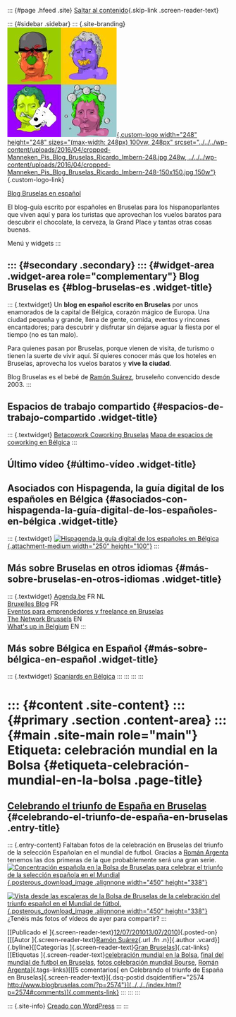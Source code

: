 ::: {#page .hfeed .site}
[Saltar al contenido](index.html#content){.skip-link
.screen-reader-text}

::: {#sidebar .sidebar}
::: {.site-branding}
[![](../../../wp-content/uploads/2016/04/cropped-Manneken_Pis_Blog_Bruselas_Ricardo_Imbern-248.jpg){.custom-logo
width="248" height="248" sizes="(max-width: 248px) 100vw, 248px"
srcset="../../../wp-content/uploads/2016/04/cropped-Manneken_Pis_Blog_Bruselas_Ricardo_Imbern-248.jpg 248w, ../../../wp-content/uploads/2016/04/cropped-Manneken_Pis_Blog_Bruselas_Ricardo_Imbern-248-150x150.jpg 150w"}](../../../index.html){.custom-logo-link}

[Blog Bruselas en español](../../../index.html)

El blog-guía escrito por españoles en Bruselas para los hispanoparlantes
que viven aquí y para los turistas que aprovechan los vuelos baratos
para descubrir el chocolate, la cerveza, la Grand Place y tantas otras
cosas buenas.

Menú y widgets
:::

::: {#secondary .secondary}
::: {#widget-area .widget-area role="complementary"}
Blog Bruselas es {#blog-bruselas-es .widget-title}
----------------

::: {.textwidget}
Un **blog en español escrito en Bruselas** por unos enamorados de la
capital de Bélgica, corazón mágico de Europa. Una ciudad pequeña y
grande, llena de gente, comida, eventos y rincones encantadores; para
descubrir y disfrutar sin dejarse aguar la fiesta por el tiempo (no es
tan malo).

Para quienes pasan por Bruselas, porque vienen de visita, de turismo o
tienen la suerte de vivir aquí. Sí quieres conocer más que los hoteles
en Bruselas, aprovecha los vuelos baratos y **vive la ciudad**.

Blog Bruselas es el bebé de [Ramón Suárez](http://www.ramonsuarez.com),
bruseleño convencido desde 2003.
:::

Espacios de trabajo compartido {#espacios-de-trabajo-compartido .widget-title}
------------------------------

::: {.textwidget}
[Betacowork Coworking Bruselas](http://www.betacowork.com) [Mapa de
espacios de coworking en Bélgica](http://coworkingbelgium.com)
:::

Último vídeo {#último-vídeo .widget-title}
------------

Asociados con Hispagenda, la guía digital de los españoles en Bélgica {#asociados-con-hispagenda-la-guía-digital-de-los-españoles-en-bélgica .widget-title}
---------------------------------------------------------------------

::: {.textwidget}
[![Hispagenda,la guía digital de los españoles en
Bélgica](../../../wp-content/uploads/2010/04/Hispagenda-250px.gif "Hispagenda, la guía digital de los españoles en Bélgica"){.attachment-medium
width="250" height="100"}](http://www.hispagenda.com)
:::

Más sobre Bruselas en otros idiomas {#más-sobre-bruselas-en-otros-idiomas .widget-title}
-----------------------------------

::: {.textwidget}
[Agenda.be](http://www.agenda.be) FR NL\
[Bruxelles Blog](http://www.bxlblog.be/) FR\
[Eventos para emprendedores y freelance en
Bruselas](http://www.betacowork.com/events/)\
[The Network
Brussels](http://groups.yahoo.com/group/TheNetworkBrussels/) EN\
[What\'s up in Belgium](http://www.whatsupin.be/) EN
:::

Más sobre Bélgica en Español {#más-sobre-bélgica-en-español .widget-title}
----------------------------

::: {.textwidget}
[Spaniards en Bélgica](http://www.spaniards.es/paises/belgica)
:::
:::
:::
:::

::: {#content .site-content}
::: {#primary .section .content-area}
::: {#main .site-main role="main"}
Etiqueta: celebración mundial en la Bolsa {#etiqueta-celebración-mundial-en-la-bolsa .page-title}
=========================================

[Celebrando el triunfo de España en Bruselas](../../../index.html?p=2574) {#celebrando-el-triunfo-de-españa-en-bruselas .entry-title}
-------------------------------------------------------------------------

::: {.entry-content}
Faltaban fotos de la celebración en Bruselas del triunfo de la selección
Españolan en el mundial de futbol. Gracias a [Román
Argenta](http://romanargenta.posterous.com/22734126) tenemos las dos
primeras de la que probablemente será una gran serie.\
[![Concentración española en la Bolsa de Bruselas para celebrar el
triunfo de la selección española en el
Mundial](http://posterous.com/getfile/files.posterous.com/temp-2010-07-12/pmucDoInrEbHIIzBfbpvnagvzumFBDnwuHgAjbJJHwiJnzIlnjAHagqplfpg/IMG_0368.JPG.scaled1000.jpg "Concentración española en la Bolsa de Bruselas para celebrar el triunfo de la selección española en el Mundial"){.posterous_download_image
.alignnone width="450"
height="338"}](http://romanargenta.posterous.com/22734126)

[![Vista desde las escaleras de la Bolsa de Bruselas de la celebración
del triunfo español en el Mundial de
fútbol.](http://posterous.com/getfile/files.posterous.com/temp-2010-07-12/edsfxrgluoadJqjttkvpfvywAwrcExmAlfrnlgranodrIqmHvaotwGlagqeH/IMG_0392.JPG.scaled1000.jpg "Vista desde las escaleras de la Bolsa de Bruselas de la celebración del triunfo español en el Mundial de fútbol."){.posterous_download_image
.alignnone width="450"
height="338"}](http://romanargenta.posterous.com/22734126)\
¿Tenéis más fotos of vídeos de ayer para compartir?
:::

[[Publicado el
]{.screen-reader-text}[12/07/201013/07/2010](../../../index.html?p=2574)]{.posted-on}[[[Autor
]{.screen-reader-text}[Ramón
Suárez](../../2010/04/30/index.html?author=2){.url .fn .n}]{.author
.vcard}]{.byline}[[Categorías ]{.screen-reader-text}[Gran
Bruselas](../../category/gran-bruselas/index.html)]{.cat-links}[[Etiquetas
]{.screen-reader-text}[celebración mundial en la Bolsa](index.html),
[final del mundial de futbol en
Bruselas](../final-del-mundial-de-futbol-en-bruselas/index.html), [fotos
celebración mundial
Bourse](../fotos-celebracion-mundial-bourse/index.html), [Román
Argenta](../roman-argenta/index.html)]{.tags-links}[[[5 comentarios[ en
Celebrando el triunfo de España en
Bruselas]{.screen-reader-text}]{.dsq-postid
dsqidentifier="2574 http://www.blogbruselas.com/?p=2574"}](../../../index.html?p=2574#comments)]{.comments-link}
:::
:::
:::

::: {.site-info}
[Creado con WordPress](https://es.wordpress.org/)
:::
:::
